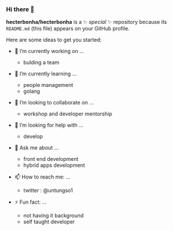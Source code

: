 ### Hi there 👋

**hecterbonha/hecterbonha** is a ✨ _special_ ✨ repository because its `README.md` (this file) appears on your GitHub profile.

Here are some ideas to get you started:

- 🔭 I’m currently working on ...
  - bulding a team
  
- 🌱 I’m currently learning ...
  - people management
  - golang
  
- 👯 I’m looking to collaborate on ...
  - workshop and developer mentorship
  
- 🤔 I’m looking for help with ...
  - develop
  
- 💬 Ask me about ...
  - front end development
  - hybrid apps development
  
- 📫 How to reach me: ...
  - twitter : @untungso1
  
- ⚡ Fun fact: ...
  - not having it background
  - self taught developer
